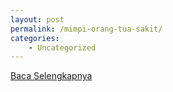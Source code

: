 ```yaml
---
layout: post
permalink: /mimpi-orang-tua-sakit/
categories:
    - Uncategorized
---
```


[Baca Selengkapnya](/04)